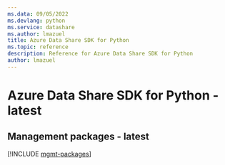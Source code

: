 ```yaml
---
ms.data: 09/05/2022
ms.devlang: python
ms.service: datashare
ms.author: lmazuel
title: Azure Data Share SDK for Python
ms.topic: reference
description: Reference for Azure Data Share SDK for Python
author: lmazuel
---
```

# Azure Data Share SDK for Python - latest

## Management packages - latest
[!INCLUDE [mgmt-packages](data-share-mgmt-index.md)]